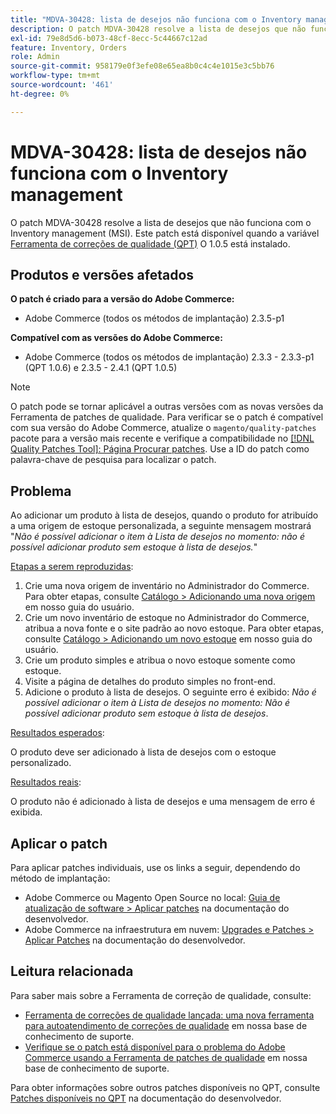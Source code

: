 ```yaml
---
title: "MDVA-30428: lista de desejos não funciona com o Inventory management"
description: O patch MDVA-30428 resolve a lista de desejos que não funciona com o Inventory management (MSI). Este patch está disponível quando a [Ferramenta de correções de qualidade (QPT)](/help/announcements/adobe-commerce-announcements/magento-quality-patches-released-new-tool-to-self-serve-quality-patches.md) 1.0.5 está instalada.
exl-id: 79e8d5d6-b073-48cf-8ecc-5c44667c12ad
feature: Inventory, Orders
role: Admin
source-git-commit: 958179e0f3efe08e65ea8b0c4c4e1015e3c5bb76
workflow-type: tm+mt
source-wordcount: '461'
ht-degree: 0%

---
```


# MDVA-30428: lista de desejos não funciona com o Inventory management

O patch MDVA-30428 resolve a lista de desejos que não funciona com o Inventory management (MSI). Este patch está disponível quando a variável [Ferramenta de correções de qualidade (QPT)](/help/announcements/adobe-commerce-announcements/magento-quality-patches-released-new-tool-to-self-serve-quality-patches.md) O 1.0.5 está instalado.

## Produtos e versões afetados

**O patch é criado para a versão do Adobe Commerce:**

* Adobe Commerce (todos os métodos de implantação) 2.3.5-p1

**Compatível com as versões do Adobe Commerce:**

* Adobe Commerce (todos os métodos de implantação) 2.3.3 - 2.3.3-p1 (QPT 1.0.6) e 2.3.5 - 2.4.1 (QPT 1.0.5)

>[!NOTE]
>
>O patch pode se tornar aplicável a outras versões com as novas versões da Ferramenta de patches de qualidade. Para verificar se o patch é compatível com sua versão do Adobe Commerce, atualize o `magento/quality-patches` pacote para a versão mais recente e verifique a compatibilidade no [[!DNL Quality Patches Tool]: Página Procurar patches](https://devdocs.magento.com/quality-patches/tool.html#patch-grid). Use a ID do patch como palavra-chave de pesquisa para localizar o patch.

## Problema

Ao adicionar um produto à lista de desejos, quando o produto for atribuído a uma origem de estoque personalizada, a seguinte mensagem mostrará &quot;*Não é possível adicionar o item à Lista de desejos no momento: não é possível adicionar produto sem estoque à lista de desejos.*&quot;

<u>Etapas a serem reproduzidas</u>:

1. Crie uma nova origem de inventário no Administrador do Commerce. Para obter etapas, consulte [Catálogo > Adicionando uma nova origem](https://docs.magento.com/user-guide/catalog/inventory-sources-add.html?itm_source=merchdocs&amp;itm_medium=search_page&amp;itm_campaign=federated_search&amp;itm_term=new%20inventory%20source) em nosso guia do usuário.
1. Crie um novo inventário de estoque no Administrador do Commerce, atribua a nova fonte e o site padrão ao novo estoque. Para obter etapas, consulte [Catálogo > Adicionando um novo estoque](https://docs.magento.com/user-guide/catalog/inventory-stock-add.html#add-new-stock) em nosso guia do usuário.
1. Crie um produto simples e atribua o novo estoque somente como estoque.
1. Visite a página de detalhes do produto simples no front-end.
1. Adicione o produto à lista de desejos. O seguinte erro é exibido: *Não é possível adicionar o item à Lista de desejos no momento: Não é possível adicionar produto sem estoque à lista de desejos*.

<u>Resultados esperados</u>:

O produto deve ser adicionado à lista de desejos com o estoque personalizado.

<u>Resultados reais</u>:

O produto não é adicionado à lista de desejos e uma mensagem de erro é exibida.

## Aplicar o patch

Para aplicar patches individuais, use os links a seguir, dependendo do método de implantação:

* Adobe Commerce ou Magento Open Source no local: [Guia de atualização de software > Aplicar patches](https://devdocs.magento.com/guides/v2.4/comp-mgr/patching/mqp.html) na documentação do desenvolvedor.
* Adobe Commerce na infraestrutura em nuvem: [Upgrades e Patches > Aplicar Patches](https://devdocs.magento.com/cloud/project/project-patch.html) na documentação do desenvolvedor.

## Leitura relacionada

Para saber mais sobre a Ferramenta de correção de qualidade, consulte:

* [Ferramenta de correções de qualidade lançada: uma nova ferramenta para autoatendimento de correções de qualidade](/help/announcements/adobe-commerce-announcements/magento-quality-patches-released-new-tool-to-self-serve-quality-patches.md) em nossa base de conhecimento de suporte.
* [Verifique se o patch está disponível para o problema do Adobe Commerce usando a Ferramenta de patches de qualidade](/help/support-tools/patches-available-in-qpt-tool/check-patch-for-magento-issue-with-magento-quality-patches.md) em nossa base de conhecimento de suporte.

Para obter informações sobre outros patches disponíveis no QPT, consulte [Patches disponíveis no QPT](https://devdocs.magento.com/quality-patches/tool.html#patch-grid) na documentação do desenvolvedor.
